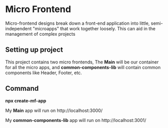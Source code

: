 # Micro Frontend
Micro-frontend designs break down a front-end application into little, semi-independent "microapps" that work together loosely. This can aid in the management of complex projects

## Setting up project
This project contains two micro frontends, The <b>Main</b> will be our container for all the micro apps, and <b>common-components-lib</b> will contain common components like Header, Footer, etc.

## Command
<b>npx create-mf-app</b>

My <b>Main</b> app will run on http://localhost:3000/

My <b>common-components-lib</b> app will run on http://localhost:3001/
